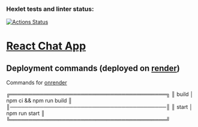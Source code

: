 ### Hexlet tests and linter status:
[![Actions Status](https://github.com/laaleksandrova/js-react-developer-project-12/actions/workflows/hexlet-check.yml/badge.svg)](https://github.com/laaleksandrova/js-react-developer-project-12/actions)

# [React Chat App](https://chat-slack-react-redux-app.onrender.com)


## Deployment commands (deployed on [render]((https://chat-slack-react-redux-app.onrender.com)))

Commands for [onrender](https://onrender.com/)

╔══════════════════════════════════════════╗
║ build      │ npm ci && npm run build     ║
║──────────────────────────────────────────║
║ start      │ npm run start               ║
╚══════════════════════════════════════════╝